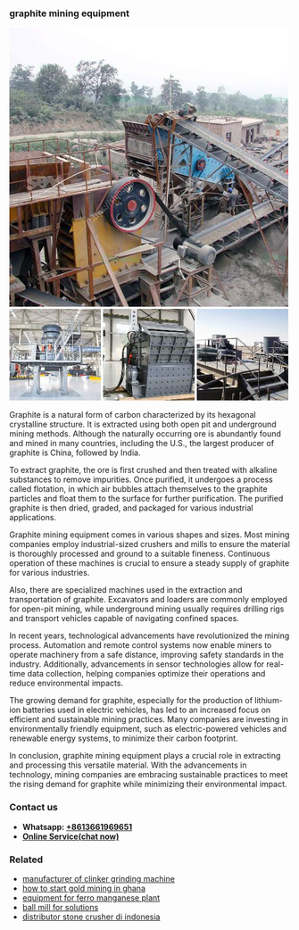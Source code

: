 <h3>graphite mining equipment</h3><img src='1704951778.jpg' alt=''><p>Graphite is a natural form of carbon characterized by its hexagonal crystalline structure. It is extracted using both open pit and underground mining methods. Although the naturally occurring ore is abundantly found and mined in many countries, including the U.S., the largest producer of graphite is China, followed by India.</p><p>To extract graphite, the ore is first crushed and then treated with alkaline substances to remove impurities. Once purified, it undergoes a process called flotation, in which air bubbles attach themselves to the graphite particles and float them to the surface for further purification. The purified graphite is then dried, graded, and packaged for various industrial applications.</p><p>Graphite mining equipment comes in various shapes and sizes. Most mining companies employ industrial-sized crushers and mills to ensure the material is thoroughly processed and ground to a suitable fineness. Continuous operation of these machines is crucial to ensure a steady supply of graphite for various industries.</p><p>Also, there are specialized machines used in the extraction and transportation of graphite. Excavators and loaders are commonly employed for open-pit mining, while underground mining usually requires drilling rigs and transport vehicles capable of navigating confined spaces.</p><p>In recent years, technological advancements have revolutionized the mining process. Automation and remote control systems now enable miners to operate machinery from a safe distance, improving safety standards in the industry. Additionally, advancements in sensor technologies allow for real-time data collection, helping companies optimize their operations and reduce environmental impacts.</p><p>The growing demand for graphite, especially for the production of lithium-ion batteries used in electric vehicles, has led to an increased focus on efficient and sustainable mining practices. Many companies are investing in environmentally friendly equipment, such as electric-powered vehicles and renewable energy systems, to minimize their carbon footprint.</p><p>In conclusion, graphite mining equipment plays a crucial role in extracting and processing this versatile material. With the advancements in technology, mining companies are embracing sustainable practices to meet the rising demand for graphite while minimizing their environmental impact.</p><h3>Contact us</h3><ul><li><strong>Whatsapp:&nbsp;<a href="https://wa.me/8613661969651">+8613661969651</a></strong></li><li><a href="https://swt.shibang-china.com/?git&amp;zhl&amp;graphite mining equipment"><strong>Online Service(chat now)</strong></a></li></ul><h3>Related</h3><ul><li><a href='manufacturer of clinker grinding machine.md'>manufacturer of clinker grinding machine</a></li><li><a href='how to start gold mining in ghana.md'>how to start gold mining in ghana</a></li><li><a href='equipment for ferro manganese plant.md'>equipment for ferro manganese plant</a></li><li><a href='ball mill for solutions.md'>ball mill for solutions</a></li><li><a href='distributor stone crusher di indonesia.md'>distributor stone crusher di indonesia</a></li></ul>